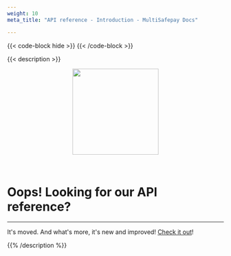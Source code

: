 ```yaml
---
weight: 10
meta_title: "API reference - Introduction - MultiSafepay Docs"

---
```


{{< code-block hide >}}
{{< /code-block >}}

{{< description >}}
<p align="center">
  <img src="/svgs/FAQ.svg" width="200px" position="center">
</p>
<br>

# Oops! Looking for our API reference? 
<hr class="separator">

It's moved. And what's more, it's new and improved! 
[Check it out](https://docs-api.multisafepay.com/reference/introduction)!

{{% /description %}}
